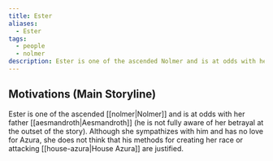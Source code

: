 ```yaml
---
title: Ester
aliases:
  - Ester
tags:
  - people
  - nolmer
description: Ester is one of the ascended Nolmer and is at odds with her father Aesmandroth.
---
```

## Motivations (Main Storyline)
Ester is one of the ascended [[nolmer|Nolmer]] and is at odds with her father [[aesmandroth|Aesmandroth]] (he is not fully aware of her betrayal at the outset of the story). Although she sympathizes with him and has no love for Azura, she does not think that his methods for creating her race or attacking [[house-azura|House Azura]] are justified.